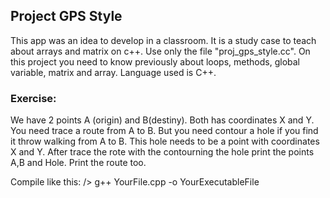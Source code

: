 ## Project GPS Style
This app was an idea to develop in a classroom. It is a study case to teach about arrays and matrix on c++.
Use only the file "proj_gps_style.cc". On this project you need to know previously about loops, methods, global variable, matrix and array. Language used is C++.

### Exercise: 
We have 2 points A (origin) and B(destiny). Both has coordinates X and Y. You need trace a route from A to B. But you need contour a hole if you find it throw walking from A to B. This hole needs to be a point with coordinates X and Y.
After trace the rote with the contourning the hole print the points A,B and Hole. Print the route too.

Compile like this:
/> g++ YourFile.cpp -o YourExecutableFile
